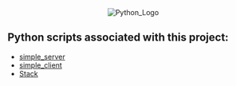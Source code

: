 <div align="center"><img src="https://www.python.org/static/community_logos/python-logo-master-v3-TM-flattened.png" alt="Python_Logo"  /></div>

## Python scripts associated with this project:

- [simple_server](./Socket)
- [simple_client](./Socket)
- [Stack](./DataStructure)
